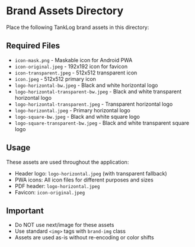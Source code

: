 # Brand Assets Directory

Place the following TankLog brand assets in this directory:

## Required Files

- `icon-mask.png` - Maskable icon for Android PWA
- `icon-original.jpeg` - 192x192 icon for favicon
- `icon-transparent.jpeg` - 512x512 transparent icon
- `icon.jpeg` - 512x512 primary icon
- `logo-horizontal-bw.jpeg` - Black and white horizontal logo
- `logo-horizontal-transparent-bw.jpeg` - Black and white transparent horizontal logo
- `logo-horizontal-transparent.jpeg` - Transparent horizontal logo
- `logo-horizontal.jpeg` - Primary horizontal logo
- `logo-square-bw.jpeg` - Black and white square logo
- `logo-square-transparent-bw.jpeg` - Black and white transparent square logo

## Usage

These assets are used throughout the application:

- Header logo: `logo-horizontal.jpeg` (with transparent fallback)
- PWA icons: All icon files for different purposes and sizes
- PDF header: `logo-horizontal.jpeg`
- Favicon: `icon-original.jpeg`

## Important

- Do NOT use next/image for these assets
- Use standard `<img>` tags with `brand-img` class
- Assets are used as-is without re-encoding or color shifts







